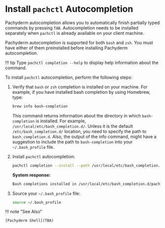 # Install `pachctl` Autocompletion

Pachyderm autocompletion allows you to automatically finish
partially typed commands by pressing `TAB`. Autocompletion needs
to be installed separately when `pachctl` is already
available on your client machine.

Pachyderm autocompletion is supported for both `bash` and `zsh`.
You must have either of them preinstalled
before installing Pachyderm autocompletion.

!!! tip
    Type `pachctl completion --help` to display help information about
    the command.

To install `pachctl` autocompletion, perform the following steps:

1. Verify that `bash` or `zsh` completion is installed on your machine.
   For example, if you have installed bash completion by using Homebrew,
   type:

   ```bash
   brew info bash-completion
   ```

   This command returns information about the directory in which
   `bash-completion` is installed.
   For example,  `/usr/local/etc/bash_completion.d/`. Unless it is
   the default `/etc/bash_completion.d/` location, you need to specify
   the path to `bash_completion.d`. Also, the output of the info
   command, might have a suggestion to include the path to
   `bash-completion` into your
   `~/.bash_profile` file.

1. Install `pachctl` autocompletion:

   ```bash
   pachctl completion --install --path /usr/local/etc/bash_completion.d/pachctl
   ```

   **System response:**

   ```bash
   Bash completions installed in /usr/local/etc/bash_completion.d/pachctl, you must restart bash to enable completions.
   ```

1. Source your `~/.bash_profile` file:

   ```bash
   source ~/.bash_profile
   ```

!!! note "See Also"

    [Pachyderm Shell](TBA)
